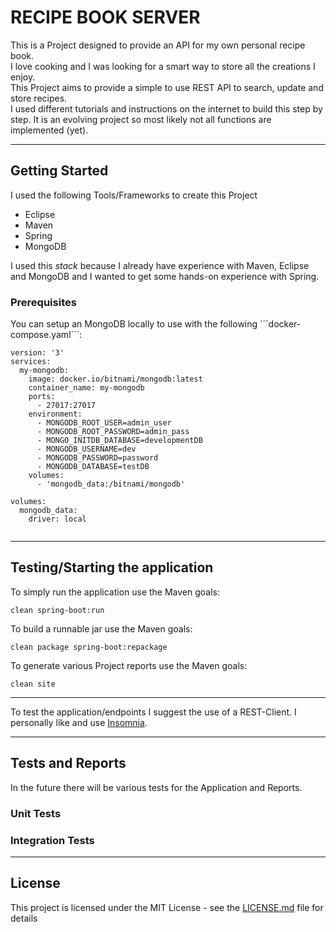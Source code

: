# RECIPE BOOK SERVER

This is a Project designed to provide an API for my own personal recipe book.  
I love cooking and I was looking for a smart way to store all the creations I enjoy.  
This Project aims to provide a simple to use REST API to search, update and store recipes.  
I used different tutorials and instructions on the internet to build this step by step. It is an evolving project so most likely not all functions are implemented (yet).  

---
## Getting Started

I used the following Tools/Frameworks to create this Project
+ Eclipse
+ Maven
+ Spring
+ MongoDB 

I used this *stack* because I already have experience with Maven, Eclipse and MongoDB and I wanted to get some hands-on experience with Spring.

### Prerequisites

You can setup an MongoDB locally to use with the following ´´´docker-compose.yaml```: 
```
version: '3'
services:
  my-mongodb:
    image: docker.io/bitnami/mongodb:latest
    container_name: my-mongodb
    ports:
      - 27017:27017
    environment:
      - MONGODB_ROOT_USER=admin_user
      - MONGODB_ROOT_PASSWORD=admin_pass
      - MONGO_INITDB_DATABASE=developmentDB
      - MONGODB_USERNAME=dev
      - MONGODB_PASSWORD=password
      - MONGODB_DATABASE=testDB
    volumes:
      - 'mongodb_data:/bitnami/mongodb'

volumes:
  mongodb_data:
    driver: local
 
```

---
## Testing/Starting the application

To simply run the application use the Maven goals:
```
clean spring-boot:run
```
To build a runnable jar use the Maven goals:
```
clean package spring-boot:repackage
```
To generate various Project reports use the Maven goals:
```
clean site
```
---
To test the application/endpoints I suggest the use of a REST-Client. I personally like and use [Insomnia](https://insomnia.rest/).  
 
---
## Tests and Reports

In the future there will be various tests for the Application and Reports. 

### Unit Tests
### Integration Tests
---
## License
This project is licensed under the MIT License - see the [LICENSE.md](LICENSE.md) file for details
